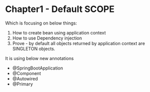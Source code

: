 # Chapter1 - Default SCOPE
Which is focusing on below things:

1. How to create bean using application context 
2. How to use Dependency injection 
3. Prove - by default all objects returned by application context are SINGLETON objects.

It is using below new annotations

* @SpringBootApplication 
* @Component
* @Autowired 
* @Primary
